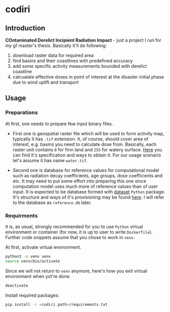 # codiri

## Introduction

**COntaminated Derelict Incipient Radiation Impact** - just a project I run for my gf master's thesis. Basically it'll do following:
1. download raster data for required area
2. find basins and their coastlines with predefined accuracy
3. add some specific activity measurements bounded with derelict coastline
4. calcualate effective doses in point of interest at the disaster initial phase due to wind uplift and transport 

## Usage

### Preparations

At first, one needs to prepare few input binary files.

* First one is geospatial raster file which will be used to form activity map, typically it has `.tif` extension.
It, of course, should cover area of interest, e.g. basins you need to calculate dose from.
Basically, each raster unit contains `0` for firm land and `255` for watery surface.
[Here]() you can find it's specification and ways to obtain it.
For our usage scenario let's assume it has name `water.tif`.

* Second one is database for reference values for computational model such as radiation decay coefficients,
age groups, dose coefficients and etc.
It may need to put some effort into preparing this one since computation model uses much more of reference values
than of user input.
It is expected to be database formed with [dataset](https://dataset.readthedocs.io/en/latest/#) `Python` package.
It's structure and ways of it's provisioning may be found [here]().
I will refer to the database as `reference.db` later.

### Requirments

It is, as usual, strongly recommended for you to use `Python` virtual environment or container
(for now, it is up to user to write `Dockerfile`).
Further code snippets assume that you chose to work in `venv`.

At first, activate virtual environment.
```bash
python3 -m venv venv
source venv/bin/activate
```

Since we will not return to `venv` anymore, here's how you exit virtual environment when yot're done.
```bash
deactivate
```

Install required packages:
```bash
pip install -r <codiri path>/requirements.txt
```
